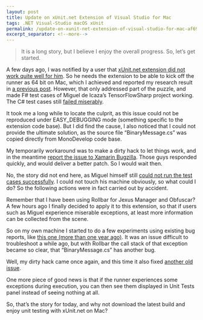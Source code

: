 ```yaml
---
layout: post
title: Update on xUnit.net Extension of Visual Studio for Mac
tags: .NET Visual-Studio macOS xUnit
permalink: /update-on-xunit-net-extension-of-visual-studio-for-mac-af69457e3441
excerpt_separator: <!--more-->
---
```

> It is a long story, but I believe I enjoy the overall progress. So, let’s get started.

A few days ago, I was notified by a user that [xUnit.net extension did not work quite well for him](https://github.com/xunit/xamarinstudio.xunit/issues/71). So he needs the extension to be able to kick off the runner as 64 bit on Mac, which I achieved and reported my research result in [a previous post](/how-to-choose-xunit-net-runner-bitness-x86-and-x64-11f1fb540478). However, that only addressed part of the puzzle, and made F# test cases of Miguel de Icaza’s TensorFlowSharp project working. The C# test cases still [failed miserably](https://github.com/xunit/xamarinstudio.xunit/issues/72).

It took me a long while to locate the culprit, as this issue could not be reproduced under EASY_DEBUGGING mode (something specific to the extension code base). But I did find the cause, I also noticed that I could not provide the ultimate solution, as the source file “BinaryMessage.cs” was copied directly from MonoDevelop code base.

My temporarily workaround was to make a dirty hack to let things work, and in the meantime [report the issue to Xamarin Bugzilla](https://bugzilla.xamarin.com/show_bug.cgi?id=59805). Those guys responded quickly, and would deliver a better patch. So I would wait then.

No, the story did not end here, as Miguel himself still [could not run the test cases successfully](https://github.com/migueldeicaza/TensorFlowSharp/issues/143). I could not touch his machine obviously, so what could I do? So the following actions were in fact carried out by accident.
<!--more-->

Remember that I have been using Rollbar for Jexus Manager and Obfuscar? A few hours ago I finally decided to apply it to this extension, so that if users such as Miguel experience miserable exceptions, at least more information can be collected from the scene.

So on my own machine I started to do a few experiments using existing bug reports, like [this one (more than one year ago)](https://github.com/xunit/xamarinstudio.xunit/issues/38). It was an issue difficult to troubleshoot a while ago, but with Rollbar the call stack of that exception became so clear, that “BinaryMessage.cs” has another bug.

Well, my dirty hack came once again, and this time it also fixed [another old issue](https://github.com/xunit/xamarinstudio.xunit/issues/48).

One more piece of good news is that if the runner experiences some exceptions during execution, you can then see them displayed in Unit Tests panel instead of seeing nothing at all.

So, that’s the story for today, and why not download the latest build and enjoy unit testing with xUnit.net on Mac?
